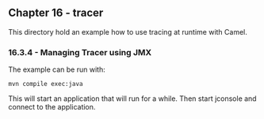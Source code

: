 Chapter 16 - tracer
-------------------

This directory hold an example how to use tracing at runtime with Camel.

### 16.3.4 - Managing Tracer using JMX

The example can be run with:

    mvn compile exec:java

This will start an application that will run for a while.
Then start jconsole and connect to the application.

